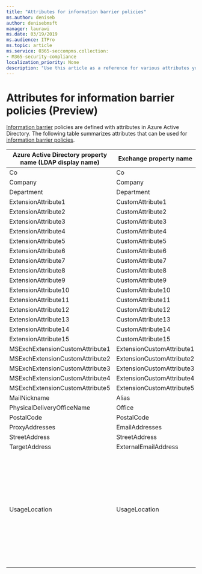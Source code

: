 ```yaml
---
title: "Attributes for information barrier policies"
ms.author: deniseb
author: denisebmsft
manager: laurawi
ms.date: 03/19/2019
ms.audience: ITPro
ms.topic: article
ms.service: O365-seccompms.collection:
- M365-security-compliance
localization_priority: None
description: "Use this article as a reference for various attributes you can use in information barrier policies."
---
```


# Attributes for information barrier policies (Preview)

[Information barrier](information-barriers.md) policies are defined with attributes in Azure Active Directory. The following table summarizes attributes that can be used for [information barrier policies](define-information-barriers-policies.md).


|Azure Active Directory property name (LDAP display name)  |Exchange property name  |Value type  |
|---------|---------|---------|
|Co       | Co        | String        |
|Company     |Company         |String         |
|Department     |Department         |String         |
|ExtensionAttribute1 |CustomAttribute1 |String |
|ExtensionAttribute2 |CustomAttribute2 |String |
|ExtensionAttribute3 |CustomAttribute3 |String |
|ExtensionAttribute4 |CustomAttribute4 |String |
|ExtensionAttribute5 |CustomAttribute5 |String |
|ExtensionAttribute6 |CustomAttribute6 |String |
|ExtensionAttribute7 |CustomAttribute7 |String |
|ExtensionAttribute8 |CustomAttribute8 |String |
|ExtensionAttribute9 |CustomAttribute9 |String |
|ExtensionAttribute10 |CustomAttribute10 |String |
|ExtensionAttribute11 |CustomAttribute11 |String |
|ExtensionAttribute12 |CustomAttribute12 |String |
|ExtensionAttribute13 |CustomAttribute13 |String |
|ExtensionAttribute14 |CustomAttribute14 |String |
|ExtensionAttribute15 |CustomAttribute15 |String |
|MSExchExtensionCustomAttribute1 |ExtensionCustomAttribute1 |String |
|MSExchExtensionCustomAttribute2 |ExtensionCustomAttribute2 |String |
|MSExchExtensionCustomAttribute3 |ExtensionCustomAttribute3 |String |
|MSExchExtensionCustomAttribute4 |ExtensionCustomAttribute4 |String |
|MSExchExtensionCustomAttribute5 |ExtensionCustomAttribute5 |String |
|MailNickname |Alias |String |
|PhysicalDeliveryOfficeName |Office |String |
|PostalCode |PostalCode |String |
|ProxyAddresses |EmailAddresses |String |
|StreetAddress |StreetAddress |String |
|TargetAddress |ExternalEmailAddress |String |
|UsageLocation |UsageLocation |A valid two-letter country/region ISO 3166 value, or the corresponding display name (for example, US or UnitedStates). For more information, see [Country Codes - ISO 3166](https://go.microsoft.com/fwlink/p/?linkid=213779). |



